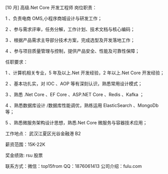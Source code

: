 [10 月] 高级.Net Core 开发工程师
岗位职责：

1 、负责电商 OMS,小程序商城设计与研发工作；

2 、参与需求评审，任务分解，工作计划、技术文档与核心编码；

3 、根据产品需求主导部分技术方案，完成选型及开发落地工作；

4 、参与项目质量管理与控制，提供产品安全、性能及可靠性保障；

任职要求：

1 、计算机相关专业，5 年及以上.Net 开发经验，2 年以上.Net Core 开发经验；

2 、基本功扎实，对 IOC 、AOP 等有深刻认识，熟悉常用设计模式；

3 、熟悉 .Net Core 、EF Core 、ASP.NET Core 、Redis 、Kafka ；

4 、熟悉数据库设计 /数据库性能调优，熟练运用 ElasticSearch 、MongoDb 等；

5 、熟悉微服务架构设计思想，熟悉.Net Core 微服务与容器技术应用；

 

工作地点： 武汉江夏区光谷金融港 B2

薪资范围：15K-22K

奖金绩效: rsu 股票

联系方式：微信：top15from QQ：1876061413
公司介绍：fulu.com
